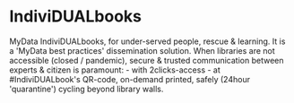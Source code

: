 # IndiviDUALbooks
MyData IndiviDUALbooks, for under-served people, rescue &amp; learning. It is a 'MyData best practices' dissemination solution.  When libraries are not accessible (closed / pandemic), secure &amp; trusted communication between experts &amp; citizen is paramount: - with 2clicks-access - at #IndiviDUALbook's QR-code, on-demand printed, safely (24hour 'quarantine') cycling beyond library walls. 
